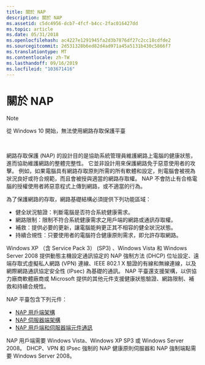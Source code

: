 ```yaml
---
title: 關於 NAP
description: 關於 NAP
ms.assetid: c5dc4956-dcb7-4fcf-b4cc-2fac016427dd
ms.topic: article
ms.date: 05/31/2018
ms.openlocfilehash: ac4227e1291945fa2d3b7876df27c2cc18cdfde2
ms.sourcegitcommit: 2d531328b6ed82d4ad971a45a5131b430c5866f7
ms.translationtype: MT
ms.contentlocale: zh-TW
ms.lasthandoff: 09/16/2019
ms.locfileid: "103671416"
---
```

# <a name="about-nap"></a>關於 NAP

> [!Note]  
> 從 Windows 10 開始，無法使用網路存取保護平臺

 

網路存取保護 (NAP) 的設計目的是協助系統管理員維護網路上電腦的健康狀態，進而協助維護網路的整體完整性。 它並非設計用來保護網路免于惡意使用者的攻擊。 例如，如果電腦具有網路存取原則所需的所有軟體和設定，則電腦會被視為狀況良好或符合規範，而且會被授與適當的網路存取權。 NAP 不會防止有合格電腦的授權使用者將惡意程式上傳到網路，或不適當的行為。

為了保護網路的存取，網路基礎結構必須提供下列功能區域：

-   健全狀況驗證：判斷電腦是否符合系統健康需求。
-   網路限制：限制不符合系統健康需求之用戶端的網路或通訊存取權。
-   補救：提供必要的更新，讓電腦能夠更正其不相容的健全狀況狀態。
-   持續合規性：只要使用者的電腦符合健康原則需求，即允許存取網路。

Windows XP （含 Service Pack 3） (SP3) 、Windows Vista 和 Windows Server 2008 提供動態主機設定通訊協定的 NAP 強制方法 (DHCP) 位址設定、遠端存取式虛擬私人網路 (VPN) 連線、IEEE 802.1 X 驗證的有線和無線連線，以及網際網路通訊協定安全性 (IPsec) 為基礎的通訊。 NAP 平臺還支援架構，以供協力廠商軟體廠商或 Microsoft 提供的其他元件支援健康狀態驗證、網路限制、補救和持續合規性。

NAP 平臺包含下列元件：

-   [NAP 用戶端架構](nap-client-architecture.md)
-   [NAP 伺服器端架構](nap-server-side-architecture.md)
-   [NAP 用戶端和伺服器端元件通訊](nap-client-and-server-side-component-communication.md)

NAP 用戶端需要 Windows Vista、Windows XP SP3 或 Windows Server 2008。 DHCP、VPN 和 IPsec 強制的 NAP 健康原則伺服器和 NAP 強制端點需要 Windows Server 2008。

 

 




